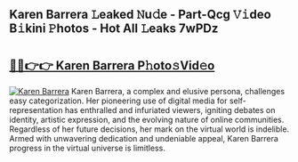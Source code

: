 ## Karen Barrera 𝙻eaked 𝙽u𝚍e - Part-Qcg 𝚅𝚒deo B𝚒kini 𝙿hotos - Hot All 𝙻eaks 7wPDz

# <h2><a href="http://ld51fw.urlbe.top/?page=Karen+Barrera">🔗🔗👉👉 Karen Barrera P𝚑oto𝚜Vid𝚎o</a></h2>

[![Karen Barrera](https://i.imgur.com/eBuTRDB.gif)](http://ld51fw.urlbe.top/?page=Karen+Barrera)
Karen Barrera, a complex and elusive persona, challenges easy categorization. Her pioneering use of digital media for self-representation has enthralled and infuriated viewers, igniting debates on identity, artistic expression, and the evolving nature of online communities. Regardless of her future decisions, her mark on the virtual world is indelible. Armed with unwavering dedication and undeniable appeal, Karen Barrera progress in the virtual universe is limitless.

